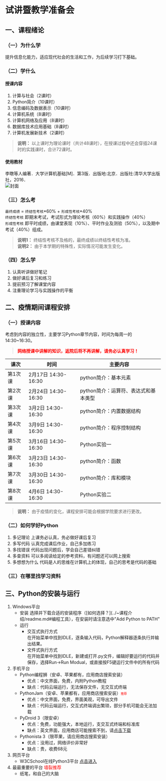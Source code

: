 # 试讲暨教学准备会

## 一、课程绪论
### （一）为什么学  
提升信息化能力，适应现代社会的生活和工作，为后续学习打下基础。

### （二）学什么  
#### 授课内容
1. 计算与社会（2课时）
2. Python简介（10课时）
3. 信息编码及数据表示（10课时）
4. 计算机系统（8课时）
5. 计算机网络及应用（8课时）
6. 数据库技术应用基础（8课时）
7. 计算机发展新技术（2课时）
> **说明：**  以上课时为理论课时（共计48课时），在授课过程中还会穿插24课时的实践课时，合计72课时。

#### 使用教材
李暾等人编著．大学计算机基础[M]．第3版．出版地:北京．出版社:清华大学出版社，2016．  
![封面](https://gitee.com/nixius/rb/raw/master/教材封面.jpg)


### （三）怎么考
`最终成绩` = `终结性考核`*60% + `形成性考核`*40%  
`终结性考核` 即期末考试，考试形式为理论考核（60%）和实践操作（40%）  
`形成性考核` 即平时成绩，由课堂表现（10%）、平时作业及测验（50%），以及期中考试（40%）组成。
> **说明1：** 终结性考核不及格的，最终成绩以终结性考核为准。  
> **说明2：** 由于本学期的特殊性，实际情况可能发生变化。
### （四）怎么学
1. 认真听讲做好笔记
2. 做好课后复习和练习
3. 提前预习了解课堂内容
4. 注重理论学习与实践操作的平衡

## 二、疫情期间课程安排
### （一）授课内容
考虑到内容的独立性，主要学习Python章节内容，时间为每周一的14:30~16:30。
><font color='red'>**网络授课中讲解的知识，返院后将不再讲解，请务必认真学习！**</font>

| 课次    | 时间 | 主要内容                             |
|---------|---------------------------|--------------------------------------|
| 第1次课 | 2月17日 14:30-16:30       | python简介：基本元素                 |
| 第2次课 | 2月24日 14:30-16:30       | python简介：运算符、表达式和基本类型 |
| 第3次课 | 3月2日 14:30-16:30        | python简介：内置数据结构             |
| 第4次课 | 3月9日 14:30-16:30        | python简介：程序控制结构             |
| 第5次课 | 3月16日 14:30-16:30       | Python实验一                         |
| 第6次课 | 3月23日 14:30-16:30       | python简介：函数                     |
| 第7次课 | 3月30日 14:30-16:30       | python简介：库和模块                 |
| 第8次课 | 4月6日 14:30-16:30        | Python实验二                         |
>**说明：** 由于疫情的变化，课程安排可能会根据学院要求进行更改。
### （二）如何学好Python
1. 多记理论
   上课务必认真，务必做好课后复习
2. 多写代码
   认真完成课后作业，自己多加练习
3. 多找错误
   代码出现问题后，学会自己差错纠错
4. 多查资料
   可以多阅读给定的参考资料，有问题还可以网上搜索
5. 多想想为什么
   代码是人的思维在计算机上的体现，自己的思考是代码的基础
### （三）在哪里找学习资料
[](https://gitee.com/nixius/fc)
## 三、Python的安装与运行
1. Windows平台
   - 安装
   选择并下载合适的安装程序（[如何选择？](../~课程介绍/readme.md#编程工具），在安装时请注意选中"Add Python to PATH"
   - 运行
     - 交互式执行方式  
       在开始菜单中找到IDLE，逐条输入代码，Python解释器逐条执行并输出结果。
     - 文件式执行方式  
       在开始菜单中找到IDLE，新建或打开.py文件，编辑好要运行的代码并保存，选择Run->Run Modual，或直接按F5键运行文件中的所有代码
2. 手机平台
   - Python编程狮（安卓、苹果都有，应用商店搜索安装）
     - 优点：中文界面，免费，内附Python教程
     - 缺点：代码云端运行，无法保存文件，无交互式终端
   - PythonJam（安卓、苹果都有，应用商店搜索安装）<font color=red size=1>推荐</font>
     - 优点：中文界面，免费，界面美观，可导出文件
     - 缺点：代码云端运行，交互式终端调出繁琐，部分手机可能会无法加载
   - PyDroid 3（限安卓）
     - 优点：免费，功能强大，本地运行，支交互式终端和标准库
     - 缺点：英文界面，应用商店可能搜索不到，请[点击下载](https://gitee.com/nixius/rb/raw/master/pydroid3_2019-10-27.apk)
   - Pythonista 3（限苹果，请应用商店搜索安装）
     - 优点：没用过，网络评价非常好
     - 缺点：贵，收费68元
3. 网页平台
   - W3CSchool在线Python3平台 [点击进入](https://www.w3cschool.cn/tryrun/runcode?lang=python3)
4. 最最重要的平台 <font color=red>墙裂推荐</font>
   - 纸笔，和自己的大脑